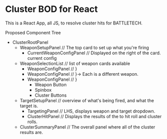 # Cluster BOD for React

This is a React App, all JS, to resolve cluster hits for BATTLETECH.

Proposed Component Tree

- ClusterRootPanel
  - WeaponSetupPanel // The top card to set up what you're firing
    - CurrentWeaponConfigPanel // Displayed on the right of the card. current config
  - WeaponSelectionList // list of weapon cards available
    - WeaponConfigPanel // }
    - WeaponConfigPanel // }-> Each is a different weapon.
    - WeaponConfigPanel // }
      - Weapon Button
      - Spinbox
      - Cluster Buttons
  - TargetSetupPanel // overview of what's being fired, and what the target is.
    - TargetingPanel // LHS, displays weapon and target dropdown.
    - ClusterHitPanel // Displays the results of the to hit roll and cluster rolls.
  - ClusterSummaryPanel // The overall panel where all of the cluster results are.
